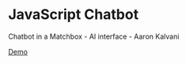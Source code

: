 # JavaScript Chatbot 

Chatbot in a Matchbox - AI interface - Aaron Kalvani

[Demo](https://sylviapap.github.io/chatbot/)

